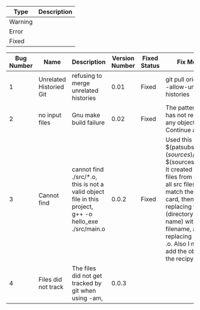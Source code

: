 
|Type| Description |
| - | - |
| Warning | |
| Error | | 
| Fixed | |

| Bug Number | Name | Description | Version Number | Fixed Status | Fix Method |
| - | - | - | - | - | - |
| 1 | Unrelated Historied Git | refusing to merge unrelated histories | 0.01 | Fixed | git pull origin dev --allow-unrelated-histories |
| 2 | no input files | Gnu make build failure | 0.02 | Fixed | The pattern rule has not recognised any object file, Continue at error 3 | Forgot to replace the example pattern substr from c to cpp |
| 3 | Cannot find |cannot find ./src/*.o, this is not a valid object file in this project,  g++ -o hello_exe ./src/main.o | 0.0.2 | Fixed | Used this pattern: $(patsubst $(sources)/%.cpp,%.o,$(wildcard $(sources)/*.cpp)), It created object files from matching all src files that match the wild card, then then replacing the prefix (directory and file name) with just the filename, and replacing .cpp with .o. Also I needed to add the objects to the recipy.
| 4 | Files did not track | The files did not get tracked by git when using -am, | 0.0.3 |  |